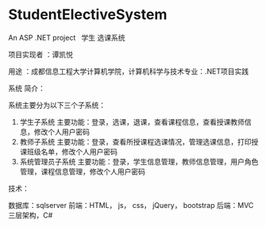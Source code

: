 # StudentElectiveSystem
An ASP .NET project 
 
学生 选课系统

项目实现者 ：谭凯悦

用途 ：成都信息工程大学计算机学院，计算机科学与技术专业：.NET项目实践

系统 简介：

系统主要分为以下三个子系统：

1. 学生子系统
 主要功能：登录，选课，退课，查看课程信息，查看授课教师信息，修改个人用户密码
2. 教师子系统
 主要功能：登录，查看所授课程选课情况，管理选课信息，打印授课班级名单，修改个人用户密码
3. 系统管理员子系统
 主要功能：登录，学生信息管理，教师信息管理，用户角色管理，课程信息管理，修改个人用户密码
 
技术：

 数据库：sqlserver
 前端：HTML， js， css， jQuery， bootstrap
 后端：MVC三层架构，C#
 
